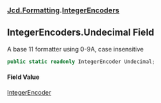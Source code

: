 ### [Jcd.Formatting](Jcd_Formatting.md 'Jcd.Formatting').[IntegerEncoders](Jcd_Formatting_IntegerEncoders.md 'Jcd.Formatting.IntegerEncoders')
## IntegerEncoders.Undecimal Field
A base 11 formatter using 0-9A, case insensitive  
```csharp
public static readonly IntegerEncoder Undecimal;
```
#### Field Value
[IntegerEncoder](Jcd_Formatting_IntegerEncoder.md 'Jcd.Formatting.IntegerEncoder')

